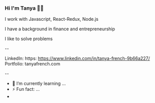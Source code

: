 ### Hi I'm Tanya 👋🏽

I work with Javascript, React-Redux, Node.js

I have a background in finance and entrepreneurship

I like to solve problems

--

LinkedIn: https: https://www.linkedin.com/in/tanya-french-9b66a227/
Portfolio: tanyafrench.com

--

- 🌱 I’m currently learning ...
- ⚡ Fun fact: ...
- 

<!--
**Trenchwise/Trenchwise** is a ✨ _special_ ✨ repository because its `README.md` (this file) appears on your GitHub profile.


-->
